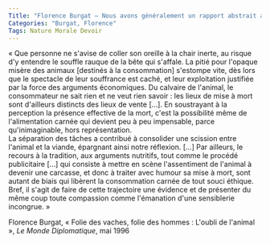 ```yaml
---
Title: "Florence Burgat – Nous avons généralement un rapport abstrait aux animaux de production"
Categories: "Burgat, Florence"
Tags: Nature Morale Devoir
---
```


« Que personne ne s'avise de coller son oreille à la chair inerte, au risque d'y entendre le souffle rauque de la bête qui s'affale. La pitié pour l'opaque misère des animaux [destinés à la consommation] s'estompe vite, dès lors que le spectacle de leur souffrance est caché, et leur exploitation justifiée par la force des arguments économiques. Du calvaire de l'animal, le consommateur ne sait rien et ne veut rien savoir : les lieux de mise à mort sont d'ailleurs distincts des lieux de vente […]. En soustrayant à la perception la présence effective de la mort, c'est la possibilité même de l'alimentation carnée qui devient peu à peu impensable, parce qu'inimaginable, hors représentation.  
La séparation des tâches a contribué à consolider une scission entre l'animal et la viande, épargnant ainsi notre réflexion. […] Par ailleurs, le recours à la tradition, aux arguments nutritifs, tout comme le procédé publicitaire […] qui consiste à mettre en scène l'assentiment de l'animal à devenir une carcasse, et donc à traiter avec humour sa mise à mort, sont autant de biais qui libèrent la consommation carnée de tout souci éthique. Bref, il s'agit de faire de cette trajectoire une évidence et de présenter du même coup toute compassion comme l'émanation d'une sensiblerie incongrue. »

Florence Burgat, « Folie des vaches, folie des hommes : L'oubli de l'animal », _Le Monde Diplomatique_, mai 1996